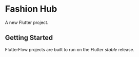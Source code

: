 # Fashion Hub

A new Flutter project.

## Getting Started

FlutterFlow projects are built to run on the Flutter _stable_ release.
